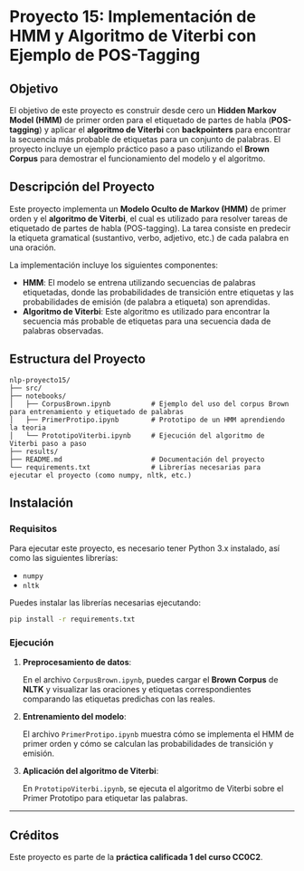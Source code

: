 # Proyecto 15: Implementación de HMM y Algoritmo de Viterbi con Ejemplo de POS-Tagging

## Objetivo

El objetivo de este proyecto es construir desde cero un **Hidden Markov Model (HMM)** de primer orden para el etiquetado de partes de habla (**POS-tagging**) y aplicar el **algoritmo de Viterbi** con **backpointers** para encontrar la secuencia más probable de etiquetas para un conjunto de palabras. El proyecto incluye un ejemplo práctico paso a paso utilizando el **Brown Corpus** para demostrar el funcionamiento del modelo y el algoritmo.

## Descripción del Proyecto

Este proyecto implementa un **Modelo Oculto de Markov (HMM)** de primer orden y el **algoritmo de Viterbi**, el cual es utilizado para resolver tareas de etiquetado de partes de habla (POS-tagging). La tarea consiste en predecir la etiqueta gramatical (sustantivo, verbo, adjetivo, etc.) de cada palabra en una oración.

La implementación incluye los siguientes componentes:

- **HMM**: El modelo se entrena utilizando secuencias de palabras etiquetadas, donde las probabilidades de transición entre etiquetas y las probabilidades de emisión (de palabra a etiqueta) son aprendidas.
- **Algoritmo de Viterbi**: Este algoritmo es utilizado para encontrar la secuencia más probable de etiquetas para una secuencia dada de palabras observadas.

## Estructura del Proyecto

```
nlp-proyecto15/
├── src/
├── notebooks/
│   ├── CorpusBrown.ipynb          # Ejemplo del uso del corpus Brown para entrenamiento y etiquetado de palabras
│   ├── PrimerProtipo.ipynb        # Prototipo de un HMM aprendiendo la teoria
│   └── PrototipoViterbi.ipynb     # Ejecución del algoritmo de Viterbi paso a paso 
├── results/                   
├── README.md                      # Documentación del proyecto
└── requirements.txt               # Librerías necesarias para ejecutar el proyecto (como numpy, nltk, etc.)

```

## Instalación

### Requisitos

Para ejecutar este proyecto, es necesario tener Python 3.x instalado, así como las siguientes librerías:

- `numpy`
- `nltk`

Puedes instalar las librerías necesarias ejecutando:

```bash
pip install -r requirements.txt
```

### Ejecución

1. **Preprocesamiento de datos**:
    
    En el archivo `CorpusBrown.ipynb`, puedes cargar el **Brown Corpus** de **NLTK** y visualizar las oraciones y etiquetas correspondientes comparando las etiquetas predichas con las reales.
    
2. **Entrenamiento del modelo**:
    
    El archivo `PrimerProtipo.ipynb` muestra cómo se implementa el HMM de primer orden y cómo se calculan las probabilidades de transición y emisión.
    
3. **Aplicación del algoritmo de Viterbi**:
    
    En `PrototipoViterbi.ipynb`, se ejecuta el algoritmo de Viterbi sobre el Primer Prototipo para etiquetar las palabras. 
    

---

## Créditos

Este proyecto es parte de la **práctica calificada 1 del curso CC0C2**.